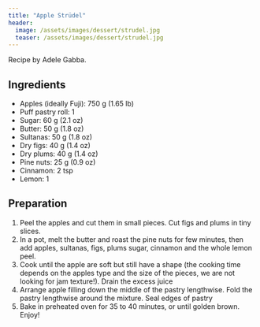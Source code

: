 ```yaml
---
title: "Apple Strüdel"
header:
  image: /assets/images/dessert/strudel.jpg
  teaser: /assets/images/dessert/strudel.jpg
---
```

Recipe by Adele Gabba.


## Ingredients

* Apples (ideally Fuji): 750 g (1.65 lb)
* Puff pastry roll: 1
* Sugar: 60 g (2.1 oz)
* Butter: 50 g (1.8 oz)
* Sultanas: 50 g (1.8 oz)
* Dry figs: 40 g (1.4 oz)
* Dry plums: 40 g (1.4 oz)
* Pine nuts: 25 g (0.9 oz)
* Cinnamon: 2 tsp
* Lemon: 1

## Preparation
1. Peel the apples and cut them in small pieces. Cut figs and plums in tiny slices.
2. In a pot, melt the butter and roast the pine nuts for few minutes, then add apples, sultanas, figs, plums sugar, cinnamon and the whole lemon peel.
3. Cook until the apple are soft but still have a shape (the cooking time depends on the apples type and the size of the pieces, we are not looking for jam texture!). Drain the excess juice
4. Arrange apple filling down the middle of the pastry lengthwise. Fold the pastry lengthwise around the mixture. Seal edges of pastry
5. Bake in preheated oven for 35 to 40 minutes, or until golden brown. Enjoy!
